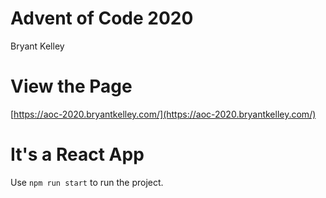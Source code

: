 # Advent of Code 2020
Bryant Kelley

# View the Page
[https://aoc-2020.bryantkelley.com/](https://aoc-2020.bryantkelley.com/)

# It's a React App
Use `npm run start` to run the project.
